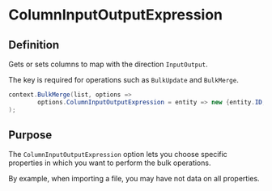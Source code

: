 # ColumnInputOutputExpression

## Definition
Gets or sets columns to map with the direction `InputOutput`.

The key is required for operations such as `BulkUpdate` and `BulkMerge`.


```csharp
context.BulkMerge(list, options => 
        options.ColumnInputOutputExpression = entity => new {entity.ID, entity.Code}
); 
```

## Purpose
The `ColumnInputOutputExpression` option lets you choose specific properties in which you want to perform the bulk operations.

By example, when importing a file, you may have not data on all properties.